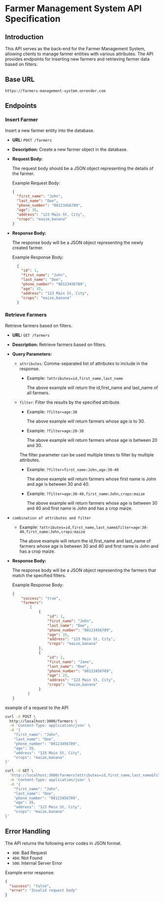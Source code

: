 # Farmer Management System API Specification

## Introduction

This API serves as the back-end for the Farmer Management System, allowing clients to manage farmer entities with various attributes. The API provides endpoints for inserting new farmers and retrieving farmer data based on filters.

## Base URL

```
https://farmers-management-system.onrender.com
```

## Endpoints

### Insert Farmer

Insert a new farmer entity into the database.

- **URL:** `POST /farmers`
- **Description:** Create a new farmer object in the database.
- **Request Body:**

  The request body should be a JSON object representing the details of the farmer.

  Example Request Body:

  ```json
  {
    "first_name": "John",
    "last_name": "Doe",
    "phone_number": "08123456789",
    "age": 35,
    "address": "123 Main St, City",
    "crops": "maize,banana"
  }

    ```

- **Response Body:**
    
    The response body will be a JSON object representing the newly created farmer.

    Example Response Body:
    
    ```json
      {
        "id": 1,
        "first_name": "John",
        "last_name": "Doe",
        "phone_number": "08123456789",
        "age": 35,
        "address": "123 Main St, City",
        "crops": "maize,banana"
      }
    
    ```

### Retrieve Farmers

Retrieve farmers based on filters.

- **URL:** `GET /farmers`
- **Description:** Retrieve farmers based on filters.

- **Query Parameters:**

  - `attributes`: Comma-separated list of attributes to include in the response.

    - Example: `?attributes=id,first_name,last_name`

        The above example will return the id,first_name and last_name of all farmers.

  - `filter`: Filter the results by the specified attribute.

    - Example: `?filter=age:30`

         The above example will return farmers whose age is to 30.

    - Example: `?filter=age:20-30`

         The above example will return farmers whose age is between 20 and 30.

    The filter parameter can be used multiple times to filter by multiple attributes.

    - Example: `?filter=first_name:John,age:30-40`

        The above example will return farmers whose first name is John and age is between 30 and 40.

    - Example: `?filter=age:30-40,first_name:John,crops:maize`

        The above example will return farmers whose age is between 30 and 40 and first name is John and has a crop maize.


- `combination of attributes and filter`

    - Example: `?attributes=id,first_name,last_name&filter=age:30-40,first_name:John,crops:maize`

        The above example will return the id,first_name and last_name of farmers whose age is between 30 and 40 and first name is John and has a crop maize.

- **Response Body:**
    
    The response body will be a JSON object representing the farmers that match the specified filters.
    
    Example Response Body:
    
    ```json
    {
        "success": "true",
        "farmers":
            [
                {
                    "id": 1,
                    "first_name": "John",
                    "last_name": "Doe",
                    "phone_number": "08123456789",
                    "age": 35,
                    "address": "123 Main St, City",
                    "crops": "maize,banana"
                },
                {
                    "id": 2,
                    "first_name": "Jane",
                    "last_name": "Doe",
                    "phone_number": "08123456789",
                    "age": 25,
                    "address": "123 Main St, City",
                    "crops": "maize,banana"
                }
           ]
    }
    ```

example of a request to the API

```bash
curl -X POST \
  http://localhost:3000/farmers \
  -H 'Content-Type: application/json' \
  -d '{
    "first_name": "John",
    "last_name": "Doe",
    "phone_number": "08123456789",
    "age": 35,
    "address": "123 Main St, City",
    "crops": "maize,banana"
}'
```

```bash
curl -X GET \
  'http://localhost:3000/farmers?attributes=id,first_name,last_name&filter=age:30-40,first_name:John,crops:maize' \
  -H 'Content-Type: application/json' \
  -d '{
    "first_name": "John",
    "last_name": "Doe",
    "phone_number": "08123456789",
    "age": 35,
    "address": "123 Main St, City",
    "crops": "maize,banana"
}'
```

## Error Handling

The API returns the following error codes in JSON format.

- `400`: Bad Request
- `404`: Not Found
- `500`: Internal Server Error

Example error response:

```json
{
  "success": "false",
  "error": "Invalid request body"
}
```

